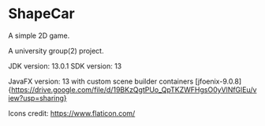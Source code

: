 # ShapeCar
A simple 2D game.

A university group(2) project.

JDK version: 13.0.1
SDK version: 13

JavaFX version: 13 with custom scene builder containers [jfoenix-9.0.8] {https://drive.google.com/file/d/19BKzQgtPUo_QpTKZWFHgsO0yVlNfGlEu/view?usp=sharing}

Icons credit: https://www.flaticon.com/
